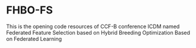 # FHBO-FS
This is the opening code resources of CCF-B conference ICDM named Federated Feature Selection based on Hybrid Breeding Optimization Based on Federated Learning 
